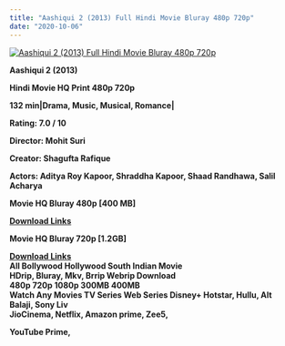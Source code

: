 ```yaml
---
title: "Aashiqui 2 (2013) Full Hindi Movie Bluray 480p 720p"
date: "2020-10-06"
---
```


[![Aashiqui 2 (2013) Full Hindi Movie Bluray 480p 720p](https://1.bp.blogspot.com/-WsBixWPZojY/XyzyAl40opI/AAAAAAAAERA/vW3__oW-CMsiujEItEZ0VMUt8VFVRlKjgCLcBGAsYHQ/s1600/SFL6LiBcwUDU.webp "Aashiqui 2 (2013) Full Hindi Movie Bluray 480p 720p")](https://1.bp.blogspot.com/-WsBixWPZojY/XyzyAl40opI/AAAAAAAAERA/vW3__oW-CMsiujEItEZ0VMUt8VFVRlKjgCLcBGAsYHQ/s1600/SFL6LiBcwUDU.webp)

**Aashiqui 2 (2013)**

**Hindi Movie HQ Print 480p 720p**

**132 min|Drama, Music, Musical, Romance|**

**Rating: 7.0 / 10** 

**Director: Mohit Suri**

**Creator: Shagufta Rafique**

**Actors: Aditya Roy Kapoor, Shraddha Kapoor, Shaad Randhawa, Salil Acharya**

 **Movie HQ Bluray 480p \[400 MB\]**

**[Download Links](https://myglinks.xyz/5542)**

 **Movie HQ Bluray 720p \[1.2GB\]**

**[Download Links](https://myglinks.xyz/5543)**  
**All Bollywood Hollywood South Indian Movie**  
**HDrip, Bluray, Mkv, Brrip Webrip Download**  
**480p 720p 1080p 300MB 400MB**   
**Watch Any Movies TV Series Web Series Disney+ Hotstar, Hullu, Alt Balaji, Sony Liv**  
**JioCinema, Netflix, Amazon prime, Zee5,**

**YouTube Prime,**
